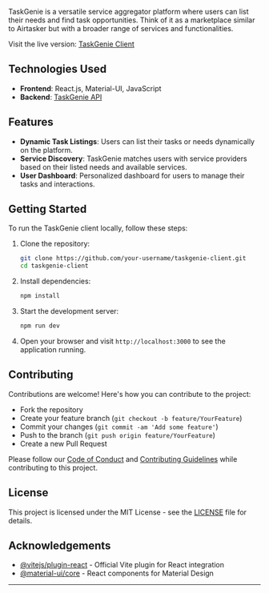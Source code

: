 
TaskGenie is a versatile service aggregator platform where users can list their needs and find task opportunities. Think of it as a marketplace similar to Airtasker but with a broader range of services and functionalities.

Visit the live version: [TaskGenie Client](https://taskgenie-client.onrender.com)

## Technologies Used

- **Frontend**: React.js, Material-UI, JavaScript
- **Backend**: [TaskGenie API](https://github.com/pesto-students/taskgenie-api)

## Features

- **Dynamic Task Listings**: Users can list their tasks or needs dynamically on the platform.
- **Service Discovery**: TaskGenie matches users with service providers based on their listed needs and available services.
- **User Dashboard**: Personalized dashboard for users to manage their tasks and interactions.

## Getting Started

To run the TaskGenie client locally, follow these steps:

1. Clone the repository:

   ```bash
   git clone https://github.com/your-username/taskgenie-client.git
   cd taskgenie-client
   ```

2. Install dependencies:

   ```bash
   npm install
   ```

3. Start the development server:

   ```bash
   npm run dev
   ```

4. Open your browser and visit `http://localhost:3000` to see the application running.

## Contributing

Contributions are welcome! Here's how you can contribute to the project:

- Fork the repository
- Create your feature branch (`git checkout -b feature/YourFeature`)
- Commit your changes (`git commit -am 'Add some feature'`)
- Push to the branch (`git push origin feature/YourFeature`)
- Create a new Pull Request

Please follow our [Code of Conduct](CODE_OF_CONDUCT.md) and [Contributing Guidelines](CONTRIBUTING.md) while contributing to this project.

## License

This project is licensed under the MIT License - see the [LICENSE](LICENSE) file for details.

## Acknowledgements

- [@vitejs/plugin-react](https://github.com/vitejs/vite-plugin-react/blob/main/packages/plugin-react/README.md) - Official Vite plugin for React integration
- [@material-ui/core](https://material-ui.com/) - React components for Material Design

---



